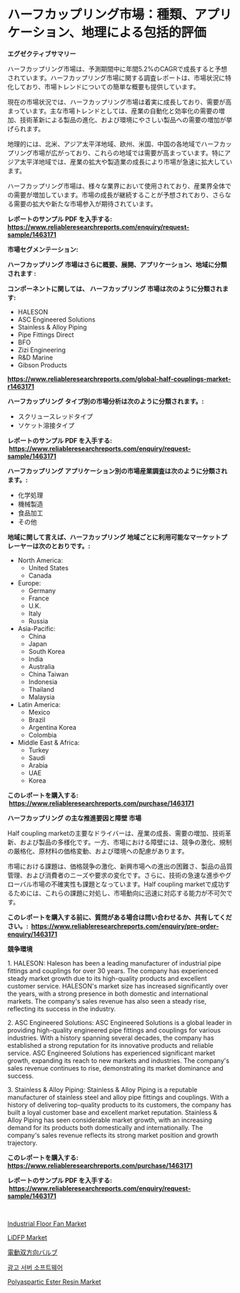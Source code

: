 <p><h1>ハーフカップリング市場：種類、アプリケーション、地理による包括的評価</h1></p><p><strong>エグゼクティブサマリー</strong></p>
<p><p>ハーフカップリング市場は、予測期間中に年間5.2%のCAGRで成長すると予想されています。ハーフカップリング市場に関する調査レポートは、市場状況に特化しており、市場トレンドについての簡単な概要も提供しています。</p><p>現在の市場状況では、ハーフカップリング市場は着実に成長しており、需要が高まっています。主な市場トレンドとしては、産業の自動化と効率化の需要の増加、技術革新による製品の進化、および環境にやさしい製品への需要の増加が挙げられます。</p><p>地理的には、北米、アジア太平洋地域、欧州、米国、中国の各地域でハーフカップリング市場が広がっており、これらの地域では需要が高まっています。特にアジア太平洋地域では、産業の拡大や製造業の成長により市場が急速に拡大しています。</p><p>ハーフカップリング市場は、様々な業界において使用されており、産業界全体での需要が増加しています。市場の成長が継続することが予想されており、さらなる需要の拡大や新たな市場参入が期待されています。</p></p>
<p><strong>レポートのサンプル PDF を入手する: <a href="https://www.reliableresearchreports.com/enquiry/request-sample/1463171">https://www.reliableresearchreports.com/enquiry/request-sample/1463171</a></strong></p>
<p><strong>市場セグメンテーション:</strong></p>
<p><strong> ハーフカップリング 市場はさらに概要、展開、アプリケーション、地域に分類されます :</strong></p>
<p><strong>コンポーネントに関しては、 ハーフカップリング 市場は次のように分類されます: &nbsp;</strong></p>
<p><ul><li>HALESON</li><li>ASC Engineered Solutions﻿</li><li>Stainless & Alloy Piping</li><li>Pipe Fittings Direct</li><li>BFO</li><li>Zizi Engineering</li><li>R&D Marine</li><li>Gibson Products</li></ul></p>
<p><strong><a href="https://www.reliableresearchreports.com/global-half-couplings-market-r1463171">https://www.reliableresearchreports.com/global-half-couplings-market-r1463171</a></strong></p>
<p><strong> ハーフカップリング タイプ別の市場分析は次のように分類されます。:</strong></p>
<p><ul><li>スクリュースレッドタイプ</li><li>ソケット溶接タイプ</li></ul></p>
<p><strong>レポートのサンプル PDF を入手する: &nbsp;<a href="https://www.reliableresearchreports.com/enquiry/request-sample/1463171">https://www.reliableresearchreports.com/enquiry/request-sample/1463171</a></strong></p>
<p><strong> ハーフカップリング アプリケーション別の市場産業調査は次のように分類されます。:</strong></p>
<p><ul><li>化学処理</li><li>機械製造</li><li>食品加工</li><li>その他</li></ul></p>
<p><strong>地域に関して言えば、ハーフカップリング 地域ごとに利用可能なマーケットプレーヤーは次のとおりです。:</strong></p>
<p><ul>
    <li>
        North America:
        <ul>
            <li>United States</li>
            <li>Canada</li>
        </ul>
    </li>
    <li>
        Europe:
        <ul>
            <li>Germany</li>
            <li>France</li>
            <li>U.K.</li>
            <li>Italy</li>
            <li>Russia</li>
        </ul>
    </li>
    <li>
        Asia-Pacific:
        <ul>
            <li>China</li>
            <li>Japan</li>
            <li>South Korea</li>
            <li>India</li>
            <li>Australia</li>
            <li>China Taiwan</li>
            <li>Indonesia</li>
            <li>Thailand</li>
            <li>Malaysia</li>
        </ul>
    </li>
    <li>
        Latin America:
        <ul>
            <li>Mexico</li>
            <li>Brazil</li>
            <li>Argentina Korea</li>
            <li>Colombia</li>
        </ul>
    </li>
    <li>
        Middle East & Africa:
        <ul>
            <li>Turkey</li>
            <li>Saudi</li>
            <li>Arabia</li>
            <li>UAE</li>
            <li>Korea</li>
        </ul>
    </li>
    </ul></p>
<p><strong>このレポートを購入する: &nbsp;<a href="https://www.reliableresearchreports.com/purchase/1463171">https://www.reliableresearchreports.com/purchase/1463171</a></strong></p>
<p><strong>ハーフカップリング の主な推進要因と障壁 市場</strong></p>
<p><p>Half coupling marketの主要なドライバーは、産業の成長、需要の増加、技術革新、および製品の多様化です。一方、市場における障壁には、競争の激化、規制の厳格化、原材料の価格変動、および環境への配慮があります。</p><p>市場における課題は、価格競争の激化、新興市場への進出の困難さ、製品の品質管理、および消費者のニーズや要求の変化です。さらに、技術の急速な進歩やグローバル市場の不確実性も課題となっています。Half coupling marketで成功するためには、これらの課題に対処し、市場動向に迅速に対応する能力が不可欠です。</p></p>
<p><strong>このレポートを購入する前に、質問がある場合は問い合わせるか、共有してください。:&nbsp; <a href="https://www.reliableresearchreports.com/enquiry/pre-order-enquiry/1463171">https://www.reliableresearchreports.com/enquiry/pre-order-enquiry/1463171</a></strong></p>
<p><strong>競争環境</strong></p>
<p><p>1. HALESON: Haleson has been a leading manufacturer of industrial pipe fittings and couplings for over 30 years. The company has experienced steady market growth due to its high-quality products and excellent customer service. HALESON's market size has increased significantly over the years, with a strong presence in both domestic and international markets. The company's sales revenue has also seen a steady rise, reflecting its success in the industry.</p><p>2. ASC Engineered Solutions: ASC Engineered Solutions is a global leader in providing high-quality engineered pipe fittings and couplings for various industries. With a history spanning several decades, the company has established a strong reputation for its innovative products and reliable service. ASC Engineered Solutions has experienced significant market growth, expanding its reach to new markets and industries. The company's sales revenue continues to rise, demonstrating its market dominance and success.</p><p>3. Stainless & Alloy Piping: Stainless & Alloy Piping is a reputable manufacturer of stainless steel and alloy pipe fittings and couplings. With a history of delivering top-quality products to its customers, the company has built a loyal customer base and excellent market reputation. Stainless & Alloy Piping has seen considerable market growth, with an increasing demand for its products both domestically and internationally. The company's sales revenue reflects its strong market position and growth trajectory.</p></p>
<p><strong>このレポートを購入する: &nbsp; <a href="https://www.reliableresearchreports.com/purchase/1463171">https://www.reliableresearchreports.com/purchase/1463171</a></strong></p>
<p><strong>レポートのサンプル PDF を入手する: &nbsp;<a href="https://www.reliableresearchreports.com/enquiry/request-sample/1463171">https://www.reliableresearchreports.com/enquiry/request-sample/1463171</a></strong><strong></strong></p>
<p>&nbsp;</p>
<p><p><a href="https://github.com/Sinjinluong3e0awx2m195k76/Market-Research-Report-List-2/blob/main/industrial-floor-fan-market.md">Industrial Floor Fan Market</a></p><p><a href="https://www.linkedin.com/pulse/lidfp-market-size-evaluating-its-trends-growth-projections-gqzkf?trackingId=3PDbjywjAjVdEikITnVNKA%3D%3D">LiDFP Market</a></p><p><a href="https://github.com/mreklxf44233/Market-Research-Report-List-1/blob/main/970312130886.md">電動双方向バルブ</a></p><p><a href="https://medium.com/@dulcewisozk/%EA%B4%91%EA%B3%A0-%EC%84%9C%EB%B2%84-%EC%86%8C%ED%94%84%ED%8A%B8%EC%9B%A8%EC%96%B4-%EC%8B%9C%EC%9E%A5-%EA%B7%9C%EB%AA%A8-%EB%B0%8F-%EC%8B%9C%EC%9E%A5-%EB%8F%99%ED%96%A5-%EC%99%84%EC%A0%84%ED%95%9C-%EC%82%B0%EC%97%85-%EA%B0%9C%EC%9A%94-2024-2031-60d95989375e">광고 서버 소프트웨어</a></p><p><a href="https://www.linkedin.com/pulse/polyaspartic-ester-resin-market-size-share-global-analysis-report-i6ebf?trackingId=Waq2%2F2faPU78r3QUjddNyQ%3D%3D">Polyaspartic Ester Resin Market</a></p></p>